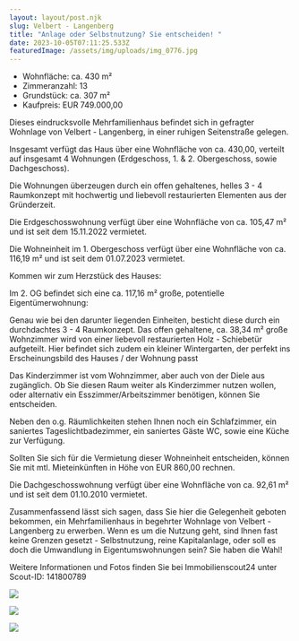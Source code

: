 ```yaml
---
layout: layout/post.njk
slug: Velbert - Langenberg
title: "Anlage oder Selbstnutzung? Sie entscheiden! "
date: 2023-10-05T07:11:25.533Z
featuredImage: /assets/img/uploads/img_0776.jpg
---
```



* Wohnfläche: ca. 430 m²
* Zimmeranzahl: 13
* Grundstück: ca. 307 m²
* Kaufpreis: EUR 749.000,00



Dieses eindrucksvolle Mehrfamilienhaus befindet sich in gefragter Wohnlage von Velbert - Langenberg, in einer ruhigen Seitenstraße gelegen.

Insgesamt verfügt das Haus über eine Wohnfläche von ca. 430,00, verteilt auf insgesamt 4 Wohnungen (Erdgeschoss, 1. & 2. Obergeschoss, sowie Dachgeschoss).

Die Wohnungen überzeugen durch ein offen gehaltenes, helles 3 - 4 Raumkonzept mit hochwertig und liebevoll restaurierten Elementen aus der Gründerzeit. 

Die Erdgeschosswohnung verfügt über eine Wohnfläche von ca. 105,47 m² und ist seit dem 15.11.2022 vermietet. 

Die Wohneinheit im 1. Obergeschoss verfügt über eine Wohnfläche von ca. 116,19 m² und ist seit dem 01.07.2023 vermietet.

Kommen wir zum Herzstück des Hauses:

Im 2. OG befindet sich eine ca. 117,16 m² große, potentielle Eigentümerwohnung:

Genau wie bei den darunter liegenden Einheiten, besticht diese durch ein durchdachtes 3 - 4 Raumkonzept. Das offen gehaltene, ca. 38,34 m² große Wohnzimmer wird von einer liebevoll restaurierten Holz - Schiebetür aufgeteilt. Hier befindet sich zudem ein kleiner Wintergarten, der perfekt ins Erscheinungsbild des Hauses / der Wohnung passt

Das Kinderzimmer ist vom Wohnzimmer, aber auch von der Diele  aus zugänglich. Ob Sie diesen Raum weiter als Kinderzimmer nutzen wollen, oder alternativ ein Esszimmer/Arbeitszimmer benötigen, können Sie entscheiden.

Neben den o.g. Räumlichkeiten stehen Ihnen noch ein Schlafzimmer, ein saniertes Tageslichtbadezimmer, ein saniertes Gäste WC, sowie eine Küche zur Verfügung.

Sollten Sie sich für die Vermietung dieser Wohneinheit entscheiden, können Sie mit mtl. Mieteinkünften in Höhe von EUR 860,00 rechnen.

Die Dachgeschosswohnung verfügt über eine Wohnfläche von ca. 92,61 m² und ist seit dem 01.10.2010 vermietet. 

Zusammenfassend lässt sich sagen, dass Sie hier die Gelegenheit geboten bekommen, ein Mehrfamilienhaus in begehrter Wohnlage von Velbert - Langenberg zu erwerben. Wenn es um die Nutzung geht, sind Ihnen fast keine Grenzen gesetzt - Selbstnutzung, reine Kapitalanlage, oder soll es doch die Umwandlung in Eigentumswohnungen sein? Sie haben die Wahl!



Weitere Informationen und Fotos finden Sie bei Immobilienscout24 unter Scout-ID: 141800789

![](/assets/img/uploads/11a43d8e-beb4-4f9d-bf87-b84e2dea0940-1615866944.jpeg)

![](/assets/img/uploads/56b361d8-b646-4a58-805d-ac20fc1edcc9-1615869007.jpg)

![](/assets/img/uploads/20230424_105906.jpg)